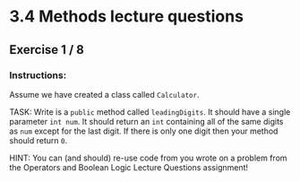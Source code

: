# 3.4  Methods lecture questions
## Exercise 1 / 8
### Instructions:
Assume we have created a class called `Calculator`.

TASK: Write is a `public` method called `leadingDigits`. It should have a single parameter `int num`. It should return an `int` containing all of the same digits as `num` except for the last digit. If there is only one digit then your method should return `0`.

HINT: You can (and should) re-use code from you wrote on a problem from the Operators and Boolean Logic Lecture Questions assignment!